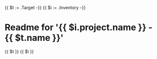 {{ $t := .Target -}}
{{ $i := .Inventory -}}
# Readme for '{{ $i.project.name }} - {{ $t.name }}'

{{ $t }}
{{ $i }}
